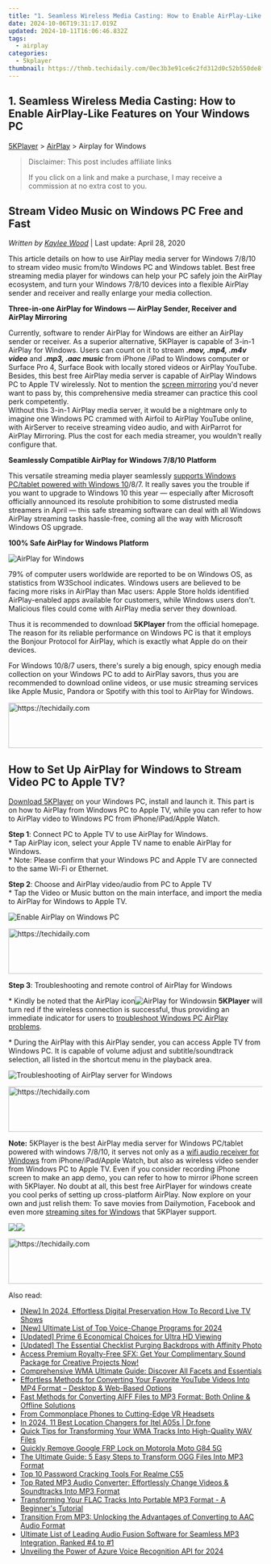 ```yaml
---
title: "1. Seamless Wireless Media Casting: How to Enable AirPlay-Like Features on Your Windows PC"
date: 2024-10-06T19:31:17.019Z
updated: 2024-10-11T16:06:46.832Z
tags:
  - airplay
categories:
  - 5kplayer
thumbnail: https://thmb.techidaily.com/0ec3b3e91ce6c2fd312d0c52b550de8f05b444cc8eaf976d785c4db89830a16d.jpg
---
```


## 1. Seamless Wireless Media Casting: How to Enable AirPlay-Like Features on Your Windows PC

[5KPlayer](https://tools.techidaily.com/5kplayer/products/) \> [AirPlay](https://tools.techidaily.com/5kplayer/airplay/) \> Airplay for Windows

>  Disclaimer: This post includes affiliate links
>
>  If you click on a link and make a purchase, I may receive a commission at no extra cost to you.
>

## Stream Video Music on Windows PC Free and Fast

 _Written by [Kaylee Wood](https://www.quora.com/profile/Amanda-Hu-21)_ | Last update: April 28, 2020

This article details on how to use AirPlay media server for Windows 7/8/10 to stream video music from/to Windows PC and Windows tablet. Best free streaming media player for windows can help your PC safely join the AirPlay ecosystem, and turn your Windows 7/8/10 devices into a flexible AirPlay sender and receiver and really enlarge your media collection.

**Three-in-one AirPlay for Windows — AirPlay Sender, Receiver and AirPlay Mirroring**

Currently, software to render AirPlay for Windows are either an AirPlay sender or receiver. As a superior alternative, 5KPlayer is capable of 3-in-1 AirPlay for Windows. Users can count on it to stream **_.mov, .mp4, .m4v video_** and **_.mp3, .aac music_** from iPhone /iPad to Windows computer or Surface Pro 4, Surface Book with locally stored videos or AirPlay YouTube. Besides, this best free AirPlay media server is capable of AirPlay Windows PC to Apple TV wirelessly. Not to mention the [screen mirroring](https://tools.techidaily.com/5kplayer/airplay/) you'd never want to pass by, this comprehensive media streamer can practice this cool perk competently.  
Without this 3-in-1 AirPlay media server, it would be a nightmare only to imagine one Windows PC crammed with Airfoil to AirPlay YouTube online, with AirServer to receive streaming video audio, and with AirParrot for AirPlay Mirroring. Plus the cost for each media streamer, you wouldn't really configure that.

**Seamlessly Compatible AirPlay for Windows 7/8/10 Platform**

This versatile streaming media player seamlessly [supports Windows PC/tablet powered with Windows 10](https://tools.techidaily.com/5kplayer/airplay/)/8/7\. It really saves you the trouble if you want to upgrade to Windows 10 this year — especially after Microsoft officially announced its resolute prohibition to some distrusted media streamers in April — this safe streaming software can deal with all Windows AirPlay streaming tasks hassle-free, coming all the way with Microsoft Windows OS upgrade.

**100% Safe AirPlay for Windows Platform**

![AirPlay for Windows](https://www.5kplayer.com/airplay/../video-music-player/img/5kp-8k-player-win10-yxt-061701.jpg)

79% of computer users worldwide are reported to be on Windows OS, as statistics from W3School indicates. Windows users are believed to be facing more risks in AirPlay than Mac users: Apple Store holds identified AirPlay-enabled apps available for customers, while Windows users don't. Malicious files could come with AirPlay media server they download.

Thus it is recommended to download **5KPlayer** from the official homepage. The reason for its reliable performance on Windows PC is that it employs the Bonjour Protocol for AirPlay, which is exactly what Apple do on their devices.

 For Windows 10/8/7 users, there's surely a big enough, spicy enough media collection on your Windows PC to add to AirPlay savors, thus you are recommended to download online videos, or use music streaming services like Apple Music, Pandora or Spotify with this tool to AirPlay for Windows. 

<!-- affiliate ads begin -->
<a href="https://appsumo.8odi.net/c/5597632/2043638/7443" target="_top" id="2043638">
  <img src="//a.impactradius-go.com/display-ad/7443-2043638" border="0" alt="https://techidaily.com" width="728" height="90"/>
</a>
<img height="0" width="0" src="https://appsumo.8odi.net/i/5597632/2043638/7443" style="position:absolute;visibility:hidden;" border="0" />
<!-- affiliate ads end -->

## How to Set Up AirPlay for Windows to Stream Video PC to Apple TV?

[Download 5KPlayer](https://tools.techidaily.com/5kplayer/products/) on your Windows PC, install and launch it. This part is on how to AirPlay from Windows PC to Apple TV, while you can refer to how to AirPlay video to Windows PC from iPhone/iPad/Apple Watch.

**Step 1**: Connect PC to Apple TV to use AirPlay for Windows.   
 \* Tap AirPlay icon, select your Apple TV name to enable AirPlay for Windows.  
 \* Note: Please confirm that your Windows PC and Apple TV are connected to the same Wi-Fi or Ethernet.

**Step 2**: Choose and AirPlay video/audio from PC to Apple TV  
 \* Tap the Video or Music button on the main interface, and import the media to AirPlay for Windows to Apple TV.

![Enable AirPlay on Windows PC](https://www.5kplayer.com/airplay/img/5k-airplay-xsy-airplay-with-win10-15021501.jpg) 

<!-- affiliate ads begin -->
<a href="https://ephamedtechinc.pxf.io/c/5597632/2137215/26400" target="_top" id="2137215">
  <img src="//a.impactradius-go.com/display-ad/26400-2137215" border="0" alt="https://techidaily.com" width="728" height="90"/>
</a>
<img height="0" width="0" src="https://ephamedtechinc.pxf.io/i/5597632/2137215/26400" style="position:absolute;visibility:hidden;" border="0" />
<!-- affiliate ads end -->

**Step 3**: Troubleshooting and remote control of AirPlay for Windows

\* Kindly be noted that the AirPlay icon![AirPlay for Windows](https://www.5kplayer.com/airplay/../img/airplay.png)in **5KPlayer** will turn red if the wireless connection is successful, thus providing an immediate indicator for users to [troubleshoot Windows PC AirPlay problems](https://tools.techidaily.com/5kplayer/airplay/).

\* During the AirPlay with this AirPlay sender, you can access Apple TV from Windows PC. It is capable of volume adjust and subtitle/soundtrack selection, all listed in the shortcut menu in the playback area.

![Troubleshooting of AirPlay server for Windows](https://www.5kplayer.com/airplay/img/5kplayer-solveairdelay-yxt-030302.jpg) 

<!-- affiliate ads begin -->
<a href="https://aligracehair.sjv.io/c/5597632/1886003/19272" target="_top" id="1886003">
  <img src="//a.impactradius-go.com/display-ad/19272-1886003" border="0" alt="https://techidaily.com" width="728" height="90"/>
</a>
<img height="0" width="0" src="https://aligracehair.sjv.io/i/5597632/1886003/19272" style="position:absolute;visibility:hidden;" border="0" />
<!-- affiliate ads end -->

**Note:** 5KPlayer is the best AirPlay media server for Windows PC/tablet powered with windows 7/8/10, it serves not only as a [wifi audio receiver for Windows](https://tools.techidaily.com/5kplayer/airplay/) from iPhone/iPad/Apple Watch, but also as wireless video sender from Windows PC to Apple TV. Even if you consider recording iPhone screen to make an app demo, you can refer to how to mirror iPhone screen with 5KPlayer. No doubt at all, this best free AirPlayer for windows create you cool perks of setting up cross-platform AirPlay. Now explore on your own and just relish them: To save movies from Dailymotion, Facebook and even more [streaming sites for Windows](https://tools.techidaily.com/5kplayer/youtube-download/) that 5KPlayer support.

[![](https://www.5kplayer.com/airplay/../button/freedownwhitewin.png)](https://tools.techidaily.com/5kplayer/products/)[![](https://www.5kplayer.com/airplay/../button/freedownbackmac.png)](https://tools.techidaily.com/5kplayer/products/)

<!-- affiliate ads begin -->
<a href="https://imp.i110150.net/c/5597632/798161/11305" target="_top" id="798161">
  <img src="//a.impactradius-go.com/display-ad/11305-798161" border="0" alt="https://techidaily.com" width="728" height="90"/>
</a>
<img height="0" width="0" src="https://imp.i110150.net/i/5597632/798161/11305" style="position:absolute;visibility:hidden;" border="0" />
<!-- affiliate ads end -->

<ins class="adsbygoogle"
     style="display:block"
     data-ad-format="autorelaxed"
     data-ad-client="ca-pub-7571918770474297"
     data-ad-slot="1223367746"></ins>

<ins class="adsbygoogle"
     style="display:block"
     data-ad-client="ca-pub-7571918770474297"
     data-ad-slot="8358498916"
     data-ad-format="auto"
     data-full-width-responsive="true"></ins>

<span class="atpl-alsoreadstyle">Also read:</span>
<div><ul>
<li><a href="https://video-capture.techidaily.com/new-in-2024-effortless-digital-preservation-how-to-record-live-tv-shows/"><u>[New] In 2024, Effortless Digital Preservation How To Record Live TV Shows</u></a></li>
<li><a href="https://fox-blue.techidaily.com/new-ultimate-list-of-top-voice-change-programs-for-2024/"><u>[New] Ultimate List of Top Voice-Change Programs for 2024</u></a></li>
<li><a href="https://fox-friendly.techidaily.com/updated-prime-6-economical-choices-for-ultra-hd-viewing/"><u>[Updated] Prime 6 Economical Choices for Ultra HD Viewing</u></a></li>
<li><a href="https://some-skills.techidaily.com/updated-the-essential-checklist-purging-backdrops-with-affinity-photo/"><u>[Updated] The Essential Checklist Purging Backdrops with Affinity Photo</u></a></li>
<li><a href="https://media-tips.techidaily.com/1723620206806-access-premium-royalty-free-sfx-get-your-complimentary-sound-package-for-creative-projects-now/"><u>Access Premium Royalty-Free SFX: Get Your Complimentary Sound Package for Creative Projects Now!</u></a></li>
<li><a href="https://media-tips.techidaily.com/comprehensive-wma-ultimate-guide-discover-all-facets-and-essentials/"><u>Comprehensive WMA Ultimate Guide: Discover All Facets and Essentials</u></a></li>
<li><a href="https://tech-revival.techidaily.com/effortless-methods-for-converting-your-favorite-youtube-videos-into-mp4-format-desktop-and-web-based-options/"><u>Effortless Methods for Converting Your Favorite YouTube Videos Into MP4 Format – Desktop & Web-Based Options</u></a></li>
<li><a href="https://media-tips.techidaily.com/fast-methods-for-converting-aiff-files-to-mp3-format-both-online-and-offline-solutions/"><u>Fast Methods for Converting AIFF Files to MP3 Format: Both Online & Offline Solutions</u></a></li>
<li><a href="https://extra-hints.techidaily.com/from-commonplace-phones-to-cutting-edge-vr-headsets/"><u>From Commonplace Phones to Cutting-Edge VR Headsets</u></a></li>
<li><a href="https://fix-guide.techidaily.com/in-2024-11-best-location-changers-for-itel-a05s-drfone-by-drfone-virtual-android/"><u>In 2024, 11 Best Location Changers for Itel A05s | Dr.fone</u></a></li>
<li><a href="https://media-tips.techidaily.com/1723620208865-quick-tips-for-transforming-your-wma-tracks-into-high-quality-wav-files/"><u>Quick Tips for Transforming Your WMA Tracks Into High-Quality WAV Files</u></a></li>
<li><a href="https://review-topics.techidaily.com/quickly-remove-google-frp-lock-on-motorola-moto-g84-5g-by-drfone-android-unlock-remove-google-frp/"><u>Quickly Remove Google FRP Lock on Motorola Moto G84 5G</u></a></li>
<li><a href="https://media-tips.techidaily.com/the-ultimate-guide-5-easy-steps-to-transform-ogg-files-into-mp3-format/"><u>The Ultimate Guide: 5 Easy Steps to Transform OGG Files Into MP3 Format</u></a></li>
<li><a href="https://easy-unlock-android.techidaily.com/top-10-password-cracking-tools-for-realme-c55-by-drfone-android/"><u>Top 10 Password Cracking Tools For Realme C55</u></a></li>
<li><a href="https://media-tips.techidaily.com/top-rated-mp3-audio-converter-effortlessly-change-videos-and-soundtracks-into-mp3-format/"><u>Top Rated MP3 Audio Converter: Effortlessly Change Videos & Soundtracks Into MP3 Format</u></a></li>
<li><a href="https://media-tips.techidaily.com/transforming-your-flac-tracks-into-portable-mp3-format-a-beginners-tutorial/"><u>Transforming Your FLAC Tracks Into Portable MP3 Format - A Beginner's Tutorial</u></a></li>
<li><a href="https://media-tips.techidaily.com/transition-from-mp3-unlocking-the-advantages-of-converting-to-aac-audio-format/"><u>Transition From MP3: Unlocking the Advantages of Converting to AAC Audio Format</u></a></li>
<li><a href="https://media-tips.techidaily.com/ultimate-list-of-leading-audio-fusion-software-for-seamless-mp3-integration-ranked-4-to-1/"><u>Ultimate List of Leading Audio Fusion Software for Seamless MP3 Integration, Ranked #4 to #1</u></a></li>
<li><a href="https://some-skills.techidaily.com/unveiling-the-power-of-azure-voice-recognition-api-for-2024/"><u>Unveiling the Power of Azure Voice Recognition API for 2024</u></a></li>
</ul></div>

